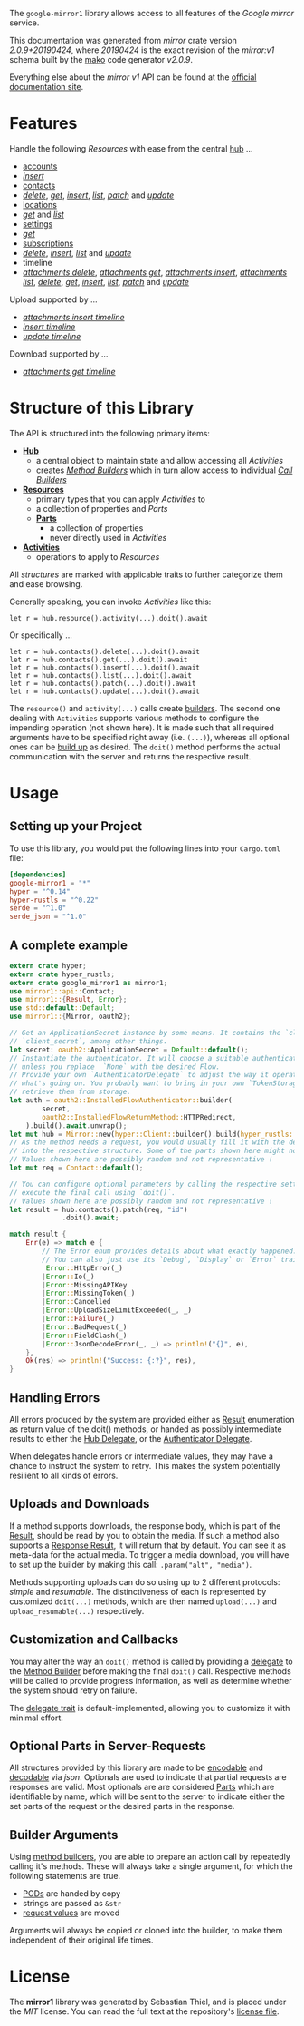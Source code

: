 <!---
DO NOT EDIT !
This file was generated automatically from 'src/mako/api/README.md.mako'
DO NOT EDIT !
-->
The `google-mirror1` library allows access to all features of the *Google mirror* service.

This documentation was generated from *mirror* crate version *2.0.9+20190424*, where *20190424* is the exact revision of the *mirror:v1* schema built by the [mako](http://www.makotemplates.org/) code generator *v2.0.9*.

Everything else about the *mirror* *v1* API can be found at the
[official documentation site](https://developers.google.com/glass).
# Features

Handle the following *Resources* with ease from the central [hub](https://docs.rs/google-mirror1/2.0.9+20190424/google_mirror1/Mirror) ... 

* [accounts](https://docs.rs/google-mirror1/2.0.9+20190424/google_mirror1/api::Account)
 * [*insert*](https://docs.rs/google-mirror1/2.0.9+20190424/google_mirror1/api::AccountInsertCall)
* [contacts](https://docs.rs/google-mirror1/2.0.9+20190424/google_mirror1/api::Contact)
 * [*delete*](https://docs.rs/google-mirror1/2.0.9+20190424/google_mirror1/api::ContactDeleteCall), [*get*](https://docs.rs/google-mirror1/2.0.9+20190424/google_mirror1/api::ContactGetCall), [*insert*](https://docs.rs/google-mirror1/2.0.9+20190424/google_mirror1/api::ContactInsertCall), [*list*](https://docs.rs/google-mirror1/2.0.9+20190424/google_mirror1/api::ContactListCall), [*patch*](https://docs.rs/google-mirror1/2.0.9+20190424/google_mirror1/api::ContactPatchCall) and [*update*](https://docs.rs/google-mirror1/2.0.9+20190424/google_mirror1/api::ContactUpdateCall)
* [locations](https://docs.rs/google-mirror1/2.0.9+20190424/google_mirror1/api::Location)
 * [*get*](https://docs.rs/google-mirror1/2.0.9+20190424/google_mirror1/api::LocationGetCall) and [*list*](https://docs.rs/google-mirror1/2.0.9+20190424/google_mirror1/api::LocationListCall)
* [settings](https://docs.rs/google-mirror1/2.0.9+20190424/google_mirror1/api::Setting)
 * [*get*](https://docs.rs/google-mirror1/2.0.9+20190424/google_mirror1/api::SettingGetCall)
* [subscriptions](https://docs.rs/google-mirror1/2.0.9+20190424/google_mirror1/api::Subscription)
 * [*delete*](https://docs.rs/google-mirror1/2.0.9+20190424/google_mirror1/api::SubscriptionDeleteCall), [*insert*](https://docs.rs/google-mirror1/2.0.9+20190424/google_mirror1/api::SubscriptionInsertCall), [*list*](https://docs.rs/google-mirror1/2.0.9+20190424/google_mirror1/api::SubscriptionListCall) and [*update*](https://docs.rs/google-mirror1/2.0.9+20190424/google_mirror1/api::SubscriptionUpdateCall)
* timeline
 * [*attachments delete*](https://docs.rs/google-mirror1/2.0.9+20190424/google_mirror1/api::TimelineAttachmentDeleteCall), [*attachments get*](https://docs.rs/google-mirror1/2.0.9+20190424/google_mirror1/api::TimelineAttachmentGetCall), [*attachments insert*](https://docs.rs/google-mirror1/2.0.9+20190424/google_mirror1/api::TimelineAttachmentInsertCall), [*attachments list*](https://docs.rs/google-mirror1/2.0.9+20190424/google_mirror1/api::TimelineAttachmentListCall), [*delete*](https://docs.rs/google-mirror1/2.0.9+20190424/google_mirror1/api::TimelineDeleteCall), [*get*](https://docs.rs/google-mirror1/2.0.9+20190424/google_mirror1/api::TimelineGetCall), [*insert*](https://docs.rs/google-mirror1/2.0.9+20190424/google_mirror1/api::TimelineInsertCall), [*list*](https://docs.rs/google-mirror1/2.0.9+20190424/google_mirror1/api::TimelineListCall), [*patch*](https://docs.rs/google-mirror1/2.0.9+20190424/google_mirror1/api::TimelinePatchCall) and [*update*](https://docs.rs/google-mirror1/2.0.9+20190424/google_mirror1/api::TimelineUpdateCall)


Upload supported by ...

* [*attachments insert timeline*](https://docs.rs/google-mirror1/2.0.9+20190424/google_mirror1/api::TimelineAttachmentInsertCall)
* [*insert timeline*](https://docs.rs/google-mirror1/2.0.9+20190424/google_mirror1/api::TimelineInsertCall)
* [*update timeline*](https://docs.rs/google-mirror1/2.0.9+20190424/google_mirror1/api::TimelineUpdateCall)

Download supported by ...

* [*attachments get timeline*](https://docs.rs/google-mirror1/2.0.9+20190424/google_mirror1/api::TimelineAttachmentGetCall)



# Structure of this Library

The API is structured into the following primary items:

* **[Hub](https://docs.rs/google-mirror1/2.0.9+20190424/google_mirror1/Mirror)**
    * a central object to maintain state and allow accessing all *Activities*
    * creates [*Method Builders*](https://docs.rs/google-mirror1/2.0.9+20190424/google_mirror1/client::MethodsBuilder) which in turn
      allow access to individual [*Call Builders*](https://docs.rs/google-mirror1/2.0.9+20190424/google_mirror1/client::CallBuilder)
* **[Resources](https://docs.rs/google-mirror1/2.0.9+20190424/google_mirror1/client::Resource)**
    * primary types that you can apply *Activities* to
    * a collection of properties and *Parts*
    * **[Parts](https://docs.rs/google-mirror1/2.0.9+20190424/google_mirror1/client::Part)**
        * a collection of properties
        * never directly used in *Activities*
* **[Activities](https://docs.rs/google-mirror1/2.0.9+20190424/google_mirror1/client::CallBuilder)**
    * operations to apply to *Resources*

All *structures* are marked with applicable traits to further categorize them and ease browsing.

Generally speaking, you can invoke *Activities* like this:

```Rust,ignore
let r = hub.resource().activity(...).doit().await
```

Or specifically ...

```ignore
let r = hub.contacts().delete(...).doit().await
let r = hub.contacts().get(...).doit().await
let r = hub.contacts().insert(...).doit().await
let r = hub.contacts().list(...).doit().await
let r = hub.contacts().patch(...).doit().await
let r = hub.contacts().update(...).doit().await
```

The `resource()` and `activity(...)` calls create [builders][builder-pattern]. The second one dealing with `Activities` 
supports various methods to configure the impending operation (not shown here). It is made such that all required arguments have to be 
specified right away (i.e. `(...)`), whereas all optional ones can be [build up][builder-pattern] as desired.
The `doit()` method performs the actual communication with the server and returns the respective result.

# Usage

## Setting up your Project

To use this library, you would put the following lines into your `Cargo.toml` file:

```toml
[dependencies]
google-mirror1 = "*"
hyper = "^0.14"
hyper-rustls = "^0.22"
serde = "^1.0"
serde_json = "^1.0"
```

## A complete example

```Rust
extern crate hyper;
extern crate hyper_rustls;
extern crate google_mirror1 as mirror1;
use mirror1::api::Contact;
use mirror1::{Result, Error};
use std::default::Default;
use mirror1::{Mirror, oauth2};

// Get an ApplicationSecret instance by some means. It contains the `client_id` and 
// `client_secret`, among other things.
let secret: oauth2::ApplicationSecret = Default::default();
// Instantiate the authenticator. It will choose a suitable authentication flow for you, 
// unless you replace  `None` with the desired Flow.
// Provide your own `AuthenticatorDelegate` to adjust the way it operates and get feedback about 
// what's going on. You probably want to bring in your own `TokenStorage` to persist tokens and
// retrieve them from storage.
let auth = oauth2::InstalledFlowAuthenticator::builder(
        secret,
        oauth2::InstalledFlowReturnMethod::HTTPRedirect,
    ).build().await.unwrap();
let mut hub = Mirror::new(hyper::Client::builder().build(hyper_rustls::HttpsConnector::with_native_roots()), auth);
// As the method needs a request, you would usually fill it with the desired information
// into the respective structure. Some of the parts shown here might not be applicable !
// Values shown here are possibly random and not representative !
let mut req = Contact::default();

// You can configure optional parameters by calling the respective setters at will, and
// execute the final call using `doit()`.
// Values shown here are possibly random and not representative !
let result = hub.contacts().patch(req, "id")
             .doit().await;

match result {
    Err(e) => match e {
        // The Error enum provides details about what exactly happened.
        // You can also just use its `Debug`, `Display` or `Error` traits
         Error::HttpError(_)
        |Error::Io(_)
        |Error::MissingAPIKey
        |Error::MissingToken(_)
        |Error::Cancelled
        |Error::UploadSizeLimitExceeded(_, _)
        |Error::Failure(_)
        |Error::BadRequest(_)
        |Error::FieldClash(_)
        |Error::JsonDecodeError(_, _) => println!("{}", e),
    },
    Ok(res) => println!("Success: {:?}", res),
}

```
## Handling Errors

All errors produced by the system are provided either as [Result](https://docs.rs/google-mirror1/2.0.9+20190424/google_mirror1/client::Result) enumeration as return value of
the doit() methods, or handed as possibly intermediate results to either the 
[Hub Delegate](https://docs.rs/google-mirror1/2.0.9+20190424/google_mirror1/client::Delegate), or the [Authenticator Delegate](https://docs.rs/yup-oauth2/*/yup_oauth2/trait.AuthenticatorDelegate.html).

When delegates handle errors or intermediate values, they may have a chance to instruct the system to retry. This 
makes the system potentially resilient to all kinds of errors.

## Uploads and Downloads
If a method supports downloads, the response body, which is part of the [Result](https://docs.rs/google-mirror1/2.0.9+20190424/google_mirror1/client::Result), should be
read by you to obtain the media.
If such a method also supports a [Response Result](https://docs.rs/google-mirror1/2.0.9+20190424/google_mirror1/client::ResponseResult), it will return that by default.
You can see it as meta-data for the actual media. To trigger a media download, you will have to set up the builder by making
this call: `.param("alt", "media")`.

Methods supporting uploads can do so using up to 2 different protocols: 
*simple* and *resumable*. The distinctiveness of each is represented by customized 
`doit(...)` methods, which are then named `upload(...)` and `upload_resumable(...)` respectively.

## Customization and Callbacks

You may alter the way an `doit()` method is called by providing a [delegate](https://docs.rs/google-mirror1/2.0.9+20190424/google_mirror1/client::Delegate) to the 
[Method Builder](https://docs.rs/google-mirror1/2.0.9+20190424/google_mirror1/client::CallBuilder) before making the final `doit()` call. 
Respective methods will be called to provide progress information, as well as determine whether the system should 
retry on failure.

The [delegate trait](https://docs.rs/google-mirror1/2.0.9+20190424/google_mirror1/client::Delegate) is default-implemented, allowing you to customize it with minimal effort.

## Optional Parts in Server-Requests

All structures provided by this library are made to be [encodable](https://docs.rs/google-mirror1/2.0.9+20190424/google_mirror1/client::RequestValue) and 
[decodable](https://docs.rs/google-mirror1/2.0.9+20190424/google_mirror1/client::ResponseResult) via *json*. Optionals are used to indicate that partial requests are responses 
are valid.
Most optionals are are considered [Parts](https://docs.rs/google-mirror1/2.0.9+20190424/google_mirror1/client::Part) which are identifiable by name, which will be sent to 
the server to indicate either the set parts of the request or the desired parts in the response.

## Builder Arguments

Using [method builders](https://docs.rs/google-mirror1/2.0.9+20190424/google_mirror1/client::CallBuilder), you are able to prepare an action call by repeatedly calling it's methods.
These will always take a single argument, for which the following statements are true.

* [PODs][wiki-pod] are handed by copy
* strings are passed as `&str`
* [request values](https://docs.rs/google-mirror1/2.0.9+20190424/google_mirror1/client::RequestValue) are moved

Arguments will always be copied or cloned into the builder, to make them independent of their original life times.

[wiki-pod]: http://en.wikipedia.org/wiki/Plain_old_data_structure
[builder-pattern]: http://en.wikipedia.org/wiki/Builder_pattern
[google-go-api]: https://github.com/google/google-api-go-client

# License
The **mirror1** library was generated by Sebastian Thiel, and is placed 
under the *MIT* license.
You can read the full text at the repository's [license file][repo-license].

[repo-license]: https://github.com/Byron/google-apis-rsblob/main/LICENSE.md
